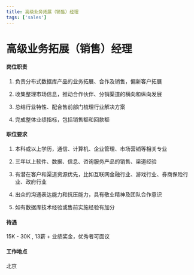 ```yaml
---
title: 高级业务拓展（销售）经理
tags: ['sales']
---
```


# 高级业务拓展（销售）经理

#### 岗位职责

1. 负责分布式数据库产品的业务拓展、合作及销售，偏新客户拓展

2. 收集整理市场信息，推动合作伙伴、分销渠道的横向和纵向发展

3. 总结行业特性、配合售前部门梳理行业解决方案

4. 完成整体业绩指标，包括销售额和回款额

#### 职位要求

1. 本科或以上学历，通信、计算机、企业管理、市场营销等相关专业

2. 三年以上软件、数据、信息、咨询服务产品的销售、渠道经验

3. 有潜在客户和渠道资源优先，比如互联网金融行业、游戏行业、券商保险行业、政府行业

4. 出众的沟通表达能力和抗压能力，具有敬业精神及团队合作意识

5. 如有数据库技术经验或售前实施经验有加分

#### 待遇

15K - 30K , 13薪 + 业绩奖金，优秀者可面议

#### 工作地点

北京